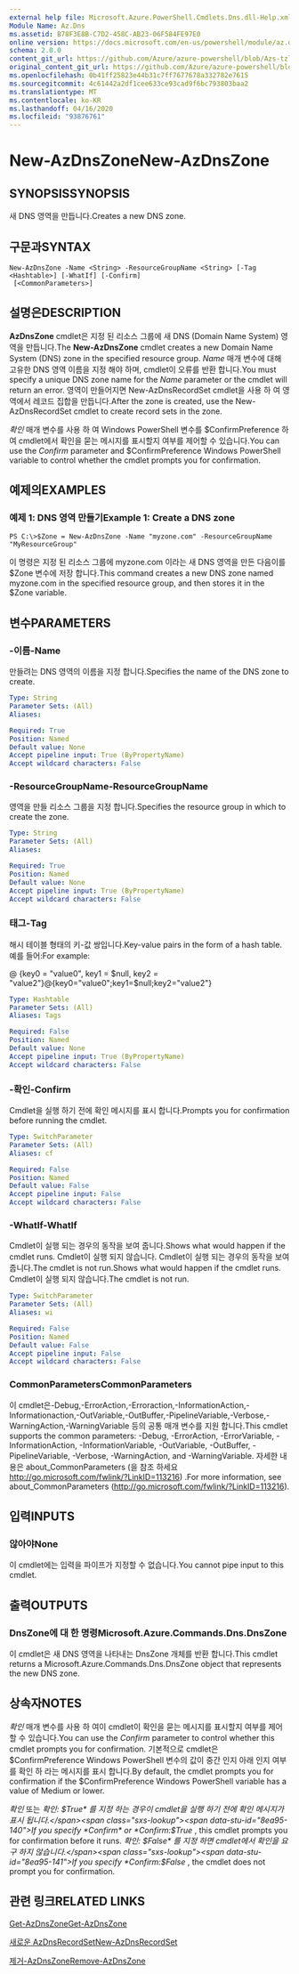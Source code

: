 ```yaml
---
external help file: Microsoft.Azure.PowerShell.Cmdlets.Dns.dll-Help.xml
Module Name: Az.Dns
ms.assetid: B78F3E8B-C7D2-458C-AB23-06F584FE97E0
online version: https://docs.microsoft.com/en-us/powershell/module/az.dns/new-azdnszone
schema: 2.0.0
content_git_url: https://github.com/Azure/azure-powershell/blob/Azs-tzl/src/Dns/Dns/help/New-AzDnsZone.md
original_content_git_url: https://github.com/Azure/azure-powershell/blob/Azs-tzl/src/Dns/Dns/help/New-AzDnsZone.md
ms.openlocfilehash: 0b41ff25823e44b31c7ff7677678a332782e7615
ms.sourcegitcommit: 4c61442a2df1cee633ce93cad9f6bc793803baa2
ms.translationtype: MT
ms.contentlocale: ko-KR
ms.lasthandoff: 04/16/2020
ms.locfileid: "93876761"
---
```

# <span data-ttu-id="8ea95-101">New-AzDnsZone</span><span class="sxs-lookup"><span data-stu-id="8ea95-101">New-AzDnsZone</span></span>

## <span data-ttu-id="8ea95-102">SYNOPSIS</span><span class="sxs-lookup"><span data-stu-id="8ea95-102">SYNOPSIS</span></span>
<span data-ttu-id="8ea95-103">새 DNS 영역을 만듭니다.</span><span class="sxs-lookup"><span data-stu-id="8ea95-103">Creates a new DNS zone.</span></span>

## <span data-ttu-id="8ea95-104">구문과</span><span class="sxs-lookup"><span data-stu-id="8ea95-104">SYNTAX</span></span>

```
New-AzDnsZone -Name <String> -ResourceGroupName <String> [-Tag <Hashtable>] [-WhatIf] [-Confirm]
 [<CommonParameters>]
```

## <span data-ttu-id="8ea95-105">설명은</span><span class="sxs-lookup"><span data-stu-id="8ea95-105">DESCRIPTION</span></span>
<span data-ttu-id="8ea95-106">**AzDnsZone** cmdlet은 지정 된 리소스 그룹에 새 DNS (Domain Name System) 영역을 만듭니다.</span><span class="sxs-lookup"><span data-stu-id="8ea95-106">The **New-AzDnsZone** cmdlet creates a new Domain Name System (DNS) zone in the specified resource group.</span></span> <span data-ttu-id="8ea95-107">*Name* 매개 변수에 대해 고유한 DNS 영역 이름을 지정 해야 하며, cmdlet이 오류를 반환 합니다.</span><span class="sxs-lookup"><span data-stu-id="8ea95-107">You must specify a unique DNS zone name for the *Name* parameter or the cmdlet will return an error.</span></span> <span data-ttu-id="8ea95-108">영역이 만들어지면 New-AzDnsRecordSet cmdlet을 사용 하 여 영역에서 레코드 집합을 만듭니다.</span><span class="sxs-lookup"><span data-stu-id="8ea95-108">After the zone is created, use the New-AzDnsRecordSet cmdlet to create record sets in the zone.</span></span>

<span data-ttu-id="8ea95-109">*확인* 매개 변수를 사용 하 여 Windows PowerShell 변수를 $ConfirmPreference 하 여 cmdlet에서 확인을 묻는 메시지를 표시할지 여부를 제어할 수 있습니다.</span><span class="sxs-lookup"><span data-stu-id="8ea95-109">You can use the *Confirm* parameter and $ConfirmPreference Windows PowerShell variable to control whether the cmdlet prompts you for confirmation.</span></span>

## <span data-ttu-id="8ea95-110">예제의</span><span class="sxs-lookup"><span data-stu-id="8ea95-110">EXAMPLES</span></span>

### <span data-ttu-id="8ea95-111">예제 1: DNS 영역 만들기</span><span class="sxs-lookup"><span data-stu-id="8ea95-111">Example 1: Create a DNS zone</span></span>
```
PS C:\>$Zone = New-AzDnsZone -Name "myzone.com" -ResourceGroupName "MyResourceGroup"
```

<span data-ttu-id="8ea95-112">이 명령은 지정 된 리소스 그룹에 myzone.com 이라는 새 DNS 영역을 만든 다음이를 $Zone 변수에 저장 합니다.</span><span class="sxs-lookup"><span data-stu-id="8ea95-112">This command creates a new DNS zone named myzone.com in the specified resource group, and then stores it in the $Zone variable.</span></span>

## <span data-ttu-id="8ea95-113">변수</span><span class="sxs-lookup"><span data-stu-id="8ea95-113">PARAMETERS</span></span>

### <span data-ttu-id="8ea95-114">-이름</span><span class="sxs-lookup"><span data-stu-id="8ea95-114">-Name</span></span>
<span data-ttu-id="8ea95-115">만들려는 DNS 영역의 이름을 지정 합니다.</span><span class="sxs-lookup"><span data-stu-id="8ea95-115">Specifies the name of the DNS zone to create.</span></span>

```yaml
Type: String
Parameter Sets: (All)
Aliases:

Required: True
Position: Named
Default value: None
Accept pipeline input: True (ByPropertyName)
Accept wildcard characters: False
```

### <span data-ttu-id="8ea95-116">-ResourceGroupName</span><span class="sxs-lookup"><span data-stu-id="8ea95-116">-ResourceGroupName</span></span>
<span data-ttu-id="8ea95-117">영역을 만들 리소스 그룹을 지정 합니다.</span><span class="sxs-lookup"><span data-stu-id="8ea95-117">Specifies the resource group in which to create the zone.</span></span>

```yaml
Type: String
Parameter Sets: (All)
Aliases:

Required: True
Position: Named
Default value: None
Accept pipeline input: True (ByPropertyName)
Accept wildcard characters: False
```

### <span data-ttu-id="8ea95-118">태그</span><span class="sxs-lookup"><span data-stu-id="8ea95-118">-Tag</span></span>
<span data-ttu-id="8ea95-119">해시 테이블 형태의 키-값 쌍입니다.</span><span class="sxs-lookup"><span data-stu-id="8ea95-119">Key-value pairs in the form of a hash table.</span></span> <span data-ttu-id="8ea95-120">예를 들어:</span><span class="sxs-lookup"><span data-stu-id="8ea95-120">For example:</span></span>

<span data-ttu-id="8ea95-121">@ {key0 = "value0", key1 = $null, key2 = "value2"}</span><span class="sxs-lookup"><span data-stu-id="8ea95-121">@{key0="value0";key1=$null;key2="value2"}</span></span>

```yaml
Type: Hashtable
Parameter Sets: (All)
Aliases: Tags

Required: False
Position: Named
Default value: None
Accept pipeline input: True (ByPropertyName)
Accept wildcard characters: False
```

### <span data-ttu-id="8ea95-122">-확인</span><span class="sxs-lookup"><span data-stu-id="8ea95-122">-Confirm</span></span>
<span data-ttu-id="8ea95-123">Cmdlet을 실행 하기 전에 확인 메시지를 표시 합니다.</span><span class="sxs-lookup"><span data-stu-id="8ea95-123">Prompts you for confirmation before running the cmdlet.</span></span>

```yaml
Type: SwitchParameter
Parameter Sets: (All)
Aliases: cf

Required: False
Position: Named
Default value: False
Accept pipeline input: False
Accept wildcard characters: False
```

### <span data-ttu-id="8ea95-124">-WhatIf</span><span class="sxs-lookup"><span data-stu-id="8ea95-124">-WhatIf</span></span>
<span data-ttu-id="8ea95-125">Cmdlet이 실행 되는 경우의 동작을 보여 줍니다.</span><span class="sxs-lookup"><span data-stu-id="8ea95-125">Shows what would happen if the cmdlet runs.</span></span> <span data-ttu-id="8ea95-126">Cmdlet이 실행 되지 않습니다. Cmdlet이 실행 되는 경우의 동작을 보여 줍니다.</span><span class="sxs-lookup"><span data-stu-id="8ea95-126">The cmdlet is not run.Shows what would happen if the cmdlet runs.</span></span> <span data-ttu-id="8ea95-127">Cmdlet이 실행 되지 않습니다.</span><span class="sxs-lookup"><span data-stu-id="8ea95-127">The cmdlet is not run.</span></span>

```yaml
Type: SwitchParameter
Parameter Sets: (All)
Aliases: wi

Required: False
Position: Named
Default value: False
Accept pipeline input: False
Accept wildcard characters: False
```

### <span data-ttu-id="8ea95-128">CommonParameters</span><span class="sxs-lookup"><span data-stu-id="8ea95-128">CommonParameters</span></span>
<span data-ttu-id="8ea95-129">이 cmdlet은-Debug,-ErrorAction,-Erroraction,-InformationAction,-Informationaction,-OutVariable,-OutBuffer,-PipelineVariable,-Verbose,-WarningAction,-WarningVariable 등의 공통 매개 변수를 지원 합니다.</span><span class="sxs-lookup"><span data-stu-id="8ea95-129">This cmdlet supports the common parameters: -Debug, -ErrorAction, -ErrorVariable, -InformationAction, -InformationVariable, -OutVariable, -OutBuffer, -PipelineVariable, -Verbose, -WarningAction, and -WarningVariable.</span></span> <span data-ttu-id="8ea95-130">자세한 내용은 about_CommonParameters (을 참조 하세요 http://go.microsoft.com/fwlink/?LinkID=113216) .</span><span class="sxs-lookup"><span data-stu-id="8ea95-130">For more information, see about_CommonParameters (http://go.microsoft.com/fwlink/?LinkID=113216).</span></span>

## <span data-ttu-id="8ea95-131">입력</span><span class="sxs-lookup"><span data-stu-id="8ea95-131">INPUTS</span></span>

### <span data-ttu-id="8ea95-132">않아야</span><span class="sxs-lookup"><span data-stu-id="8ea95-132">None</span></span>

<span data-ttu-id="8ea95-133">이 cmdlet에는 입력을 파이프가 지정할 수 없습니다.</span><span class="sxs-lookup"><span data-stu-id="8ea95-133">You cannot pipe input to this cmdlet.</span></span>

## <span data-ttu-id="8ea95-134">출력</span><span class="sxs-lookup"><span data-stu-id="8ea95-134">OUTPUTS</span></span>

### <span data-ttu-id="8ea95-135">DnsZone에 대 한 명령</span><span class="sxs-lookup"><span data-stu-id="8ea95-135">Microsoft.Azure.Commands.Dns.DnsZone</span></span>

<span data-ttu-id="8ea95-136">이 cmdlet은 새 DNS 영역을 나타내는 DnsZone 개체를 반환 합니다.</span><span class="sxs-lookup"><span data-stu-id="8ea95-136">This cmdlet returns a Microsoft.Azure.Commands.Dns.DnsZone object that represents the new DNS zone.</span></span>

## <span data-ttu-id="8ea95-137">상속자</span><span class="sxs-lookup"><span data-stu-id="8ea95-137">NOTES</span></span>
<span data-ttu-id="8ea95-138">*확인* 매개 변수를 사용 하 여이 cmdlet이 확인을 묻는 메시지를 표시할지 여부를 제어할 수 있습니다.</span><span class="sxs-lookup"><span data-stu-id="8ea95-138">You can use the *Confirm* parameter to control whether this cmdlet prompts you for confirmation.</span></span>
<span data-ttu-id="8ea95-139">기본적으로 cmdlet은 $ConfirmPreference Windows PowerShell 변수의 값이 중간 인지 아래 인지 여부를 확인 하 라는 메시지를 표시 합니다.</span><span class="sxs-lookup"><span data-stu-id="8ea95-139">By default, the cmdlet prompts you for confirmation if the $ConfirmPreference Windows PowerShell variable has a value of Medium or lower.</span></span>

<span data-ttu-id="8ea95-140">*확인* 또는 *확인: $True* 를 지정 하는 경우이 cmdlet을 실행 하기 전에 확인 메시지가 표시 됩니다.</span><span class="sxs-lookup"><span data-stu-id="8ea95-140">If you specify *Confirm* or *Confirm:$True* , this cmdlet prompts you for confirmation before it runs.</span></span>
<span data-ttu-id="8ea95-141">*확인: $False* 를 지정 하면 cmdlet에서 확인을 요구 하지 않습니다.</span><span class="sxs-lookup"><span data-stu-id="8ea95-141">If you specify *Confirm:$False* , the cmdlet does not prompt you for confirmation.</span></span>

## <span data-ttu-id="8ea95-142">관련 링크</span><span class="sxs-lookup"><span data-stu-id="8ea95-142">RELATED LINKS</span></span>

[<span data-ttu-id="8ea95-143">Get-AzDnsZone</span><span class="sxs-lookup"><span data-stu-id="8ea95-143">Get-AzDnsZone</span></span>](./Get-AzDnsZone.md)

[<span data-ttu-id="8ea95-144">새로운 AzDnsRecordSet</span><span class="sxs-lookup"><span data-stu-id="8ea95-144">New-AzDnsRecordSet</span></span>](./New-AzDnsRecordSet.md)

[<span data-ttu-id="8ea95-145">제거-AzDnsZone</span><span class="sxs-lookup"><span data-stu-id="8ea95-145">Remove-AzDnsZone</span></span>](./Remove-AzDnsZone.md)